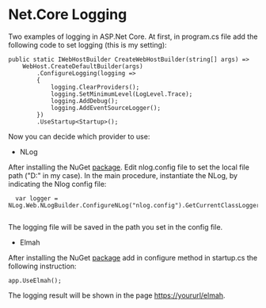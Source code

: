 # Net.Core Logging
Two examples of logging in ASP.Net Core.
At first, in program.cs file add the following code to set logging (this is my setting):

```
public static IWebHostBuilder CreateWebHostBuilder(string[] args) =>
    WebHost.CreateDefaultBuilder(args)
        .ConfigureLogging(logging =>
        {
            logging.ClearProviders();
            logging.SetMinimumLevel(LogLevel.Trace);
            logging.AddDebug();
            logging.AddEventSourceLogger();
        })
        .UseStartup<Startup>();
```

Now you can decide which provider to use:

* NLog

After installing the NuGet [package](https://www.nuget.org/packages/NLog/).
Edit nlog.config file to set the local file path ("D:\" in my case).
In the main procedure, instantiate the NLog, by indicating the Nlog config file:

```
  var logger = NLog.Web.NLogBuilder.ConfigureNLog("nlog.config").GetCurrentClassLogger();
  
```

The logging file will be saved in the path you set in the config file. 



* Elmah

After installing the NuGet [package](https://www.nuget.org/packages/elmah/) add in configure method in startup.cs the following instruction:

```
app.UseElmah();
```

The logging result will be shown in the page [https://yoururl/elmah](https://yoururl/elmah).


